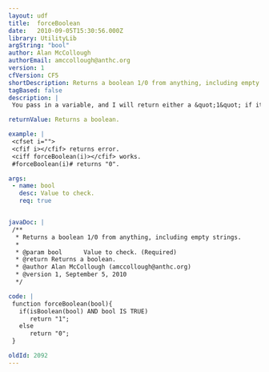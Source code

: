 ```yaml
---
layout: udf
title:  forceBoolean
date:   2010-09-05T15:30:56.000Z
library: UtilityLib
argString: "bool"
author: Alan McCollough
authorEmail: amccollough@anthc.org
version: 1
cfVersion: CF5
shortDescription: Returns a boolean 1/0 from anything, including empty strings.
tagBased: false
description: |
 You pass in a variable, and I will return either a &quot;1&quot; if it evaluates to true, or a &quot;0&quot; if it is not a boolean (as in an empty string or any other non-boolean) or evaluates to false.

returnValue: Returns a boolean.

example: |
 <cfset i="">
 <cfif i></cfif> returns error.
 <ciff forceBoolean(i)></cfif> works.
 #forceBoolean(i)# returns "0".

args:
 - name: bool
   desc: Value to check.
   req: true


javaDoc: |
 /**
  * Returns a boolean 1/0 from anything, including empty strings.
  * 
  * @param bool      Value to check. (Required)
  * @return Returns a boolean. 
  * @author Alan McCollough (amccollough@anthc.org) 
  * @version 1, September 5, 2010 
  */

code: |
 function forceBoolean(bool){
   if(isBoolean(bool) AND bool IS TRUE)
      return "1";
   else
      return "0";
 }

oldId: 2092
---
```


